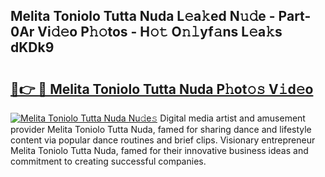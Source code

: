 ## Melita Toniolo Tutta Nuda L𝚎a𝚔ed N𝚞𝚍e - Part-0Ar Vi𝚍𝚎o P𝚑𝚘tos - H𝚘𝚝 O𝚗𝚕yf𝚊ns L𝚎a𝚔s dKDk9

# <h2><a href="http://kfb6z5g.oniu.top/?m=Melita+Toniolo+Tutta+Nuda">🔗👉 🔴 Melita Toniolo Tutta Nuda P𝚑ot𝚘𝚜 V𝚒d𝚎o</a></h2>

[![Melita Toniolo Tutta Nuda Nu𝚍e𝚜](https://i.imgur.com/0qMVB7G.gif)](http://kfb6z5g.oniu.top/?m=Melita+Toniolo+Tutta+Nuda)
Digital media artist and amusement provider Melita Toniolo Tutta Nuda, famed for sharing dance and lifestyle content via popular dance routines and brief clips. Visionary entrepreneur Melita Toniolo Tutta Nuda, famed for their innovative business ideas and commitment to creating successful companies.  
